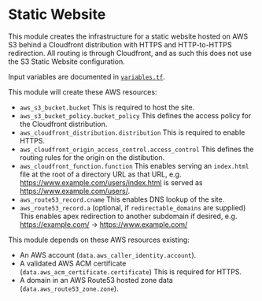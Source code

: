# Static Website

This module creates the infrastructure for a static website hosted on AWS S3 behind a Cloudfront distribution with HTTPS and HTTP-to-HTTPS redirection. All routing is through Cloudfront, and as such this does not use the S3 Static Website configuration.

Input variables are documented in [`variables.tf`](variables.tf).

This module will create these AWS resources:

- `aws_s3_bucket.bucket`
    This is required to host the site.
- `aws_s3_bucket_policy.bucket_policy`
    This defines the access policy for the Cloudfront distribution.
- `aws_cloudfront_distribution.distribution`
    This is required to enable HTTPS.
- `aws_cloudfront_origin_access_control.access_control`
    This defines the routing rules for the origin on the distibution.
- `aws_cloudfront_function.function`
    This enables serving an `index.html` file at the root of a directory URL as that URL, e.g. https://www.example.com/users/index.html is served as https://www.example.com/users/.
- `aws_route53_record.cname`
    This enables DNS lookup of the site.
- `aws_route53_record.a` (optional, if `redirectable_domains` are supplied)
    This enables apex redirection to another subdomain if desired, e.g. https://example.com/ -> https://www.example.com/

This module depends on these AWS resources existing:

- An AWS account (`data.aws_caller_identity.account`).
- A validated AWS ACM certificate (`data.aws_acm_certificate.certificate`)
    This is required for HTTPS.
- A domain in an AWS Route53 hosted zone data (`data.aws_route53_zone.zone`).
